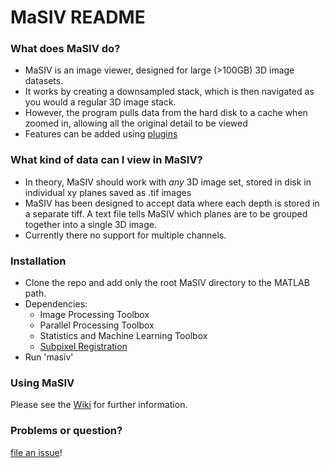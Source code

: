 # MaSIV README


### What does MaSIV do? 

* MaSIV is an image viewer, designed for large (>100GB) 3D image datasets.
* It works by creating a downsampled stack, which is then navigated as you would a regular 3D image stack. 
* However, the program pulls data from the hard disk to a cache when zoomed in, allowing all the original detail to be viewed
* Features can be added using [plugins](https://github.com/alexanderbrown/masiv/wiki/Plugins)


### What kind of data can I view in MaSIV? 

* In theory, MaSIV should work with *any* 3D image set, stored in disk in individual xy planes saved as .tif images
* MaSIV has been designed to accept data where each depth is stored in a separate tiff. A text file tells MaSIV which planes are to be grouped together into a single 3D image.
* Currently there no support for multiple channels.


### Installation

* Clone the repo and add only the root MaSIV directory to the MATLAB path.
* Dependencies:
    * Image Processing Toolbox
    * Parallel Processing Toolbox
    * Statistics and Machine Learning Toolbox
    * [Subpixel Registration](http://www.mathworks.com/matlabcentral/fileexchange/18401-efficient-subpixel-image-registration-by-cross-correlation)
* Run 'masiv'

### Using MaSIV 
Please see the [Wiki](https://github.com/alexanderbrown/masiv/wiki) for further information. 

### Problems or question? 
[file an issue](https://github.com/alexanderbrown/masiv/issues)!
